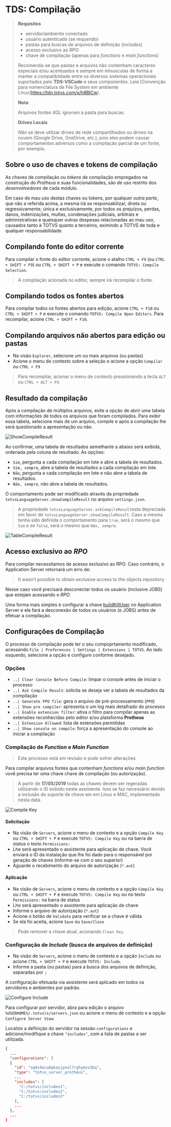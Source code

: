 # TDS: Compilação

> **Requisitos**
>
> - servidor/ambiente conectado
> - usuário autenticado (se requerido)
> - pastas para buscas de arquivos de definição (_includes_)
> - acesso exclusivo ao _RPO_
> - chave de compilação (apenas para _functions_ e _main functions_)
>
> Recomenda-se que pastas e arquivos não contenham caracteres especiais e/ou acentuados e sempre em mínusculas de forma a manter a compatibildade entre os diversos sistemas operacionais suportados pelo **TDS-VSCode** e seus componentes.
> Leia [Convenção para nomenclatura de File System em ambiente Linux]<https://tdn.totvs.com/x/h8BICw>).
>
> **Nota**
>
> Arquivos fontes 4GL ignoram a pasta para buscas.
>
> **Drives Locais**
>
> _Não_ se deve utilizar drives de rede compartilhados ou drives na nuvem (Google Drive, OneDrive, etc.), pois eles podem causar comportamentos adversos como a compilação parcial de um fonte, por exemplo.

## Sobre o uso de chaves e tokens de compilação

As chaves de compilação ou _tokens_ de compilação empregados na construção do _Protheus_ e suas funcionalidades, são de uso restrito dos _desenvolvedores_ de cada módulo.

Em caso de mau uso destas chaves ou tokens, por qualquer _outra parte_, que não a referida acima, a mesma irá se responsabilizar, direta ou regressivamente, única e exclusivamente, por todos os prejuízos, perdas, danos, indenizações, multas, condenações judiciais, arbitrais e administrativas e quaisquer outras despesas relacionadas ao mau uso, causados tanto à TOTVS quanto a terceiros, eximindo a TOTVS de toda e qualquer responsabilidade.

## Compilando fonte do editor corrente

Para compilar o fonte do editor corrente, acione o atalho `CTRL + F9` (ou `CTRL + SHIFT + F9`) ou `CTRL + SHIFT + P` e execute o comando `TOTVS: Compile Selection`.

> A compilação acionada no editor, sempre irá recompilar o fonte.

## Compilando todos os fontes abertos

Para compilar todos os fontes abertos para edição, acione `CTRL + F10` ou `CTRL + SHIFT + P` e execute o comando `TOTVS: Compile Open Editors`. Para recompilar, acione `CTRL + SHIFT + F10`.

## Compilando arquivos não abertos para edição ou pastas

- Na visão `Explorer`, selecione um ou mais arquivos (ou pastas)
- Acione o menu de contexto sobre a seleção e acione a opção `Compilar` ou `CTRL + F9`

> Para recompilar, acionar o menu de contexto pressionando a tecla `ALT` ou `CTRL + ALT + F9`.

## Resultado da compilação

Após a compilação de múltiplos arquivos, exite a opção de abrir uma tabela com informações de todos os arquivos que foram compilados. Para exibir essa tabela, selecione mais de um arquivo, compile e após a compilação lhe será questionado a apresentação ou não.

![ShowCompileResult](./compile/askCompileResult.PNG)

Ao confirmar, uma tabela de resultados semelhante a abaixo será exibida, ordenada pela coluna de resultado. As opções:

- `Sim`, pergunta a cada compilação em lote e abre a tabela de resultados.
- `Sim, sempre`, abre a tabela de resultados a cada compilação em lote.
- `Não`, pergunta a cada compilação em lote e não abre a tabela de resultados.
- `Não, sempre`, não abre a tabela de resultados.

O comportamento pode ser modificado através da propriedade `totvsLanguageServer.showCompileResult` no arquivo `settings.json`.

> A propriedade `totvsLanguageServer.askCompileResult`esta depreciada em favor de `totvsLanguageServer.showCompileResult`. Caso a mesma tenha sido definida o comportamento para `true`, será o mesmo que `Sim` e se `false`, será o mesmo que `Não, sempre`.

![TableCompileResult](./compile/CompileResults.PNG)

## Acesso exclusivo ao _RPO_

Para compilar necessitamos de acesso exclusivo ao RPO. Caso contrário, o Application Server retornará um erro de:

> It wasn't possible to obtain exclusive access to the objects repository

Nesse caso você precisará desconectar todos os usuário (inclusive JOBS) que estejam acessando o _RPO_.

Uma forma mais simples é configurar a chave [buildKillUser](https://centraldeatendimento.totvs.com/hc/pt-br/articles/360018481631-MP-ADVPL-ENCERRAR-TODAS-AS-CONEX%C3%95ES-QUANDO-SOLICITADO-UMA-COMPILA%C3%87%C3%83O-) no Application Server e ele fará a desconexão de todos os usuários (e JOBS) antes de efetuar a compilação.

## Configurações de Compilação

O processo de compilação pode ter o seu compoprtamento modificado, acessando
`File | Preferences | Settings | Extensions | TOTVS`. Ao lado esquerdo, selecione a opção e configure conforme desejado.

### Opções

- `..| Clear Console Before Compile`: limpar o console antes de iniciar o processo
- `..| Ask Compile Result`: solicita se deseja ver a tabela de resultados da compilação
- `..| Generate PPO file`: gera o arquivo de pré-processamento (`PPO`)
- `..| Show pre compiler`: apresenta o um log mais detalhado do processo
- `..| Enable extension filter`: ativa o filtro para compilar apenas as extensões reconhecidas pelo editor e/ou plataforma **Protheus**
- `..| Extension Allowed`: lista de extensões permitidas
- `..| Show console on compile`: força a apresentação do console ao iniciar a compilação

### Compilação de _Function_ e _Main Function_

> Este processo está em revisão e pode sofrer alterações.

Para compilar arquivos fontes que contenham _functions_ e/ou _main function_
vovê precisa ter uma chave chave de compilação (ou autorização).

> A partir de **17/05/2019** todas as chaves devem ser regeradas utilizando o ID exibido neste assistente. Isse se faz necessário devido a inclusão do suporte de chave em em Linux e MAC, implementado nesta data.

![Compile Key](./gifs/CompileKey.gif)

#### Solicitação

- Na visão de `Servers`, acione o menu de contexto e a opção `Compile Key` ou `CTRL + SHIFT + P` e execute `TOTVS: Compile Key` ou na barra de status o texto `Permissions:`
- Lhe será apresentado o assistente para aplicação de chave. Você enviará o ID da instalação que lhe foi dado para o responsável por geração de chaves (informe-se com o seu superior)
- Aguarde o recebimento do arquivo de autorização (`*.aut`)

#### Aplicação

- Na visão de `Servers`, acione o menu de contexto e a opção `Compile Key` ou `CTRL + SHIFT + P` e execute `TOTVS: Compile Key` ou no texto `Permissions:` na barra de status
- Lhe será apresentado o assistente para aplicação de chave
- Informe o arquivo de autorização (`*.aut`)
- Acione o botão de `Validate` para verificar se a chave é válida
- Se ela foi aceita, acione `Save` ou `Save/Close`

> Pode remover a chave atual, acionando `Clean Key`.

### Configuração de _Include_ (busca de arquivos de definição)

- Na visão de `Servers`, acione o menu de contexto e a opção `Include` ou acione `CTRL + SHIFT + P` e execute `TOTVS: Include`.
- Informe a pasta (ou pastas) para a busca dos arquivos de definição, separadas por `;`

A configuração efetuada via assistente será aplicado em todos os servidores e ambientes por padrão.

![Configure Include](gifs/Include.gif)

Para configurar por servidor, abra para edição o arquivo `%USERHOME%/.totvsls/servers.json` ou acione o menu de contexto e a opção `Configure Server View`.

Localize a definição do servidor na sessão `configurations` e adicione/modifique a chave `"includes"`, com a lista de pastas a ser utilizada.

```JSON
{
  ...
  "configurations": [
  {
    "id": "aq9s9aca8qkasjpnxl7rghymvx3bq",
    "type": "totvs_server_protheus",
    ...
    "includes": [
      "C:/totvs/includes1",
      "C:/totvs/includes2",
      "C:/totvs/includes3"
    ],
    ...
  },
  ...
}
```
